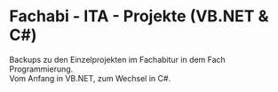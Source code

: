 # Fachabi - ITA - Projekte (VB.NET & C#)
 Backups zu den Einzelprojekten im Fachabitur in dem Fach Programmierung.  
 Vom Anfang in VB.NET, zum Wechsel in C#.
